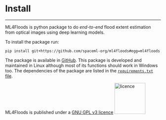 # Install

---

ML4Floods is python package to do *end-to-end* flood extent estimation from optical images using deep learning models.

To install the package run:

```
pip install git+https://github.com/spaceml-org/ml4floods#egg=ml4floods
```

The package is available in [GitHub](https://github.com/spaceml-org/ml4floods). This package is developed and maintained in Linux although most of its functions should work in Windows too. The dependencies of the package are listed in the [`requirements.txt` file](https://github.com/spaceml-org/ml4floods/blob/main/requirements.txt).


ML4Floods is published under a [GNU GPL v3 licence](https://en.wikipedia.org/wiki/GNU_General_Public_License) <img src="https://upload.wikimedia.org/wikipedia/commons/9/93/GPLv3_Logo.svg" alt="licence" width="100">
